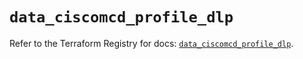 # `data_ciscomcd_profile_dlp`

Refer to the Terraform Registry for docs: [`data_ciscomcd_profile_dlp`](https://registry.terraform.io/providers/ciscodevnet/ciscomcd/25.9.1/docs/data-sources/profile_dlp).
